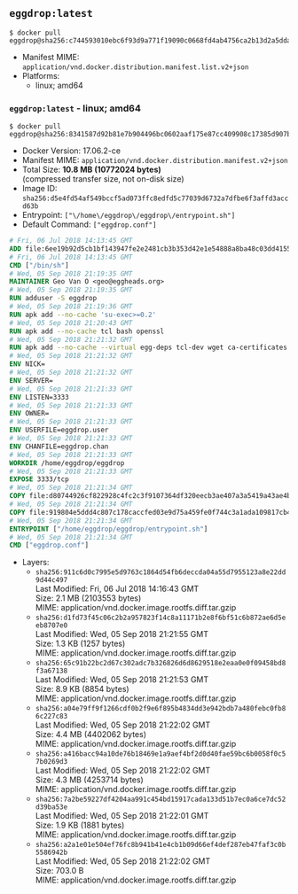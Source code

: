 ## `eggdrop:latest`

```console
$ docker pull eggdrop@sha256:c744593010ebc6f93d9a771f19090c0668fd4ab4756ca2b13d2a5ddaff175e17
```

-	Manifest MIME: `application/vnd.docker.distribution.manifest.list.v2+json`
-	Platforms:
	-	linux; amd64

### `eggdrop:latest` - linux; amd64

```console
$ docker pull eggdrop@sha256:8341587d92b81e7b904496bc0602aaf175e87cc409908c17385d907b6a7505a0
```

-	Docker Version: 17.06.2-ce
-	Manifest MIME: `application/vnd.docker.distribution.manifest.v2+json`
-	Total Size: **10.8 MB (10772024 bytes)**  
	(compressed transfer size, not on-disk size)
-	Image ID: `sha256:d5e4fd54af549bccf5ad073ffc8edfd5c77039d6732a7dfbe6f3affd3accd63b`
-	Entrypoint: `["\/home\/eggdrop\/eggdrop\/entrypoint.sh"]`
-	Default Command: `["eggdrop.conf"]`

```dockerfile
# Fri, 06 Jul 2018 14:13:45 GMT
ADD file:6ee19b92d5cb1bf143947fe2e2481cb3b353d42e1e54888a8ba48c03dd4155f2 in / 
# Fri, 06 Jul 2018 14:13:45 GMT
CMD ["/bin/sh"]
# Wed, 05 Sep 2018 21:19:35 GMT
MAINTAINER Geo Van O <geo@eggheads.org>
# Wed, 05 Sep 2018 21:19:35 GMT
RUN adduser -S eggdrop
# Wed, 05 Sep 2018 21:19:36 GMT
RUN apk add --no-cache 'su-exec>=0.2'
# Wed, 05 Sep 2018 21:20:43 GMT
RUN apk add --no-cache tcl bash openssl
# Wed, 05 Sep 2018 21:21:32 GMT
RUN apk add --no-cache --virtual egg-deps tcl-dev wget ca-certificates make tar gpgme build-base openssl-dev   && wget ftp://ftp.eggheads.org/pub/eggdrop/source/1.8/eggdrop-1.8.3.tar.gz   && wget ftp://ftp.eggheads.org/pub/eggdrop/source/1.8/eggdrop-1.8.3.tar.gz.asc   && gpg --keyserver ha.pool.sks-keyservers.net --recv-key E01C240484DE7DBE190FE141E7667DE1D1A39AFF   && gpg --batch --verify eggdrop-1.8.3.tar.gz.asc eggdrop-1.8.3.tar.gz   && rm eggdrop-1.8.3.tar.gz.asc   && tar -zxvf eggdrop-1.8.3.tar.gz   && rm eggdrop-1.8.3.tar.gz   && ( cd eggdrop-1.8.3     && ./configure     && make config     && make     && make install DEST=/home/eggdrop/eggdrop )   && rm -rf eggdrop-1.8.3   && mkdir /home/eggdrop/eggdrop/data   && chown -R eggdrop /home/eggdrop/eggdrop   && apk del egg-deps
# Wed, 05 Sep 2018 21:21:32 GMT
ENV NICK=
# Wed, 05 Sep 2018 21:21:32 GMT
ENV SERVER=
# Wed, 05 Sep 2018 21:21:33 GMT
ENV LISTEN=3333
# Wed, 05 Sep 2018 21:21:33 GMT
ENV OWNER=
# Wed, 05 Sep 2018 21:21:33 GMT
ENV USERFILE=eggdrop.user
# Wed, 05 Sep 2018 21:21:33 GMT
ENV CHANFILE=eggdrop.chan
# Wed, 05 Sep 2018 21:21:33 GMT
WORKDIR /home/eggdrop/eggdrop
# Wed, 05 Sep 2018 21:21:33 GMT
EXPOSE 3333/tcp
# Wed, 05 Sep 2018 21:21:34 GMT
COPY file:d80744926cf822928c4fc2c3f9107364df320eecb3ae407a3a5419a43ae4b872 in /home/eggdrop/eggdrop 
# Wed, 05 Sep 2018 21:21:34 GMT
COPY file:919804e5ddd4c807c178caccfed03e9d75a459fe0f744c3a1ada109817cb44ec in /home/eggdrop/eggdrop/scripts/ 
# Wed, 05 Sep 2018 21:21:34 GMT
ENTRYPOINT ["/home/eggdrop/eggdrop/entrypoint.sh"]
# Wed, 05 Sep 2018 21:21:34 GMT
CMD ["eggdrop.conf"]
```

-	Layers:
	-	`sha256:911c6d0c7995e5d9763c1864d54fb6deccda04a55d7955123a8e22dd9d44c497`  
		Last Modified: Fri, 06 Jul 2018 14:16:43 GMT  
		Size: 2.1 MB (2103553 bytes)  
		MIME: application/vnd.docker.image.rootfs.diff.tar.gzip
	-	`sha256:d1fd73f45c06c2b2a957823f14c8a11171b2e8f6bf51c6b872ae6d5eeb8707e0`  
		Last Modified: Wed, 05 Sep 2018 21:21:55 GMT  
		Size: 1.3 KB (1257 bytes)  
		MIME: application/vnd.docker.image.rootfs.diff.tar.gzip
	-	`sha256:65c91b22bc2d67c302adc7b326826d6d8629518e2eaa0e0f09458bd8f3a67138`  
		Last Modified: Wed, 05 Sep 2018 21:21:53 GMT  
		Size: 8.9 KB (8854 bytes)  
		MIME: application/vnd.docker.image.rootfs.diff.tar.gzip
	-	`sha256:a04e79ff9f1266cdf0b2f9e6f895b4834dd3e942bdb7a480febc0fb86c227c83`  
		Last Modified: Wed, 05 Sep 2018 21:22:02 GMT  
		Size: 4.4 MB (4402062 bytes)  
		MIME: application/vnd.docker.image.rootfs.diff.tar.gzip
	-	`sha256:a416bacc94a10de76b18469e1a9aef4bf2d0d40fae59bc6b0058f0c57b0269d3`  
		Last Modified: Wed, 05 Sep 2018 21:22:02 GMT  
		Size: 4.3 MB (4253714 bytes)  
		MIME: application/vnd.docker.image.rootfs.diff.tar.gzip
	-	`sha256:7a2be59227df4204aa991c454bd15917cada133d51b7ec0a6ce7dc52d39ba53e`  
		Last Modified: Wed, 05 Sep 2018 21:22:01 GMT  
		Size: 1.9 KB (1881 bytes)  
		MIME: application/vnd.docker.image.rootfs.diff.tar.gzip
	-	`sha256:a2a1e01e504ef76fc8b941b41e4cb1b09d66ef4def287eb47faf3c0b5586942b`  
		Last Modified: Wed, 05 Sep 2018 21:22:02 GMT  
		Size: 703.0 B  
		MIME: application/vnd.docker.image.rootfs.diff.tar.gzip
